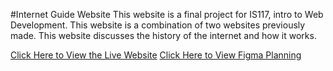 #Internet Guide Website
This website is a final project for IS117, intro to Web Development. This website is a combination of two websites previously made.
This website discusses the history of the internet and how it works.

[Click Here to View the Live Website](https://leslietepale.github.io/InternetInfo-IS117sp21/)
[Click Here to View Figma Planning](https://drive.google.com/file/d/1vhDaxVmZgtfAUuDgflsLZlAWpVJWMKUU/view?usp=sharing)